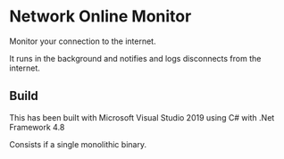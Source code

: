 # Network Online Monitor

Monitor your connection to the internet. 

It runs in the background and notifies and logs disconnects from the internet.

## Build
This has been built with Microsoft Visual Studio 2019 using C# with .Net Framework 4.8

Consists if a single monolithic binary.